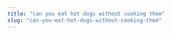 ```yaml
---
title: "can you eat hot dogs without cooking them"
slug: "can-you-eat-hot-dogs-without-cooking-them"
---
```


